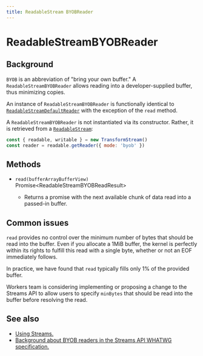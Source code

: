 ```yaml
---
title: ReadableStream BYOBReader
---
```

<!-- The space in the title was introduced to create a pleasing line-break in the title in the sidebar. -->

# ReadableStreamBYOBReader

<!-- TODO: See EW-2105. Should we document this if it isn't effectively using buffer space? -->

## Background

`BYOB` is an abbreviation of "bring your own buffer." A `ReadableStreamBYOBReader` allows reading into a developer-supplied buffer, thus minimizing copies.

An instance of `ReadableStreamBYOBReader` is functionally identical to [`ReadableStreamDefaultReader`](/reference/streams/readablestreamdefaultreader) with the exception of the `read` method.

A `ReadableStreamBYOBReader` is not instantiated via its constructor. Rather, it is retrieved from a [`ReadableStream`](/reference/streams/readablestream):

```javascript
const { readable, writable } = new TransformStream()
const reader = readable.getReader({ mode: 'byob' })
```

## Methods

<Definitions>

- <Code>read(buffer<ParamType>ArrayBufferView</ParamType>)</Code> <TypeLink href="https://streams.spec.whatwg.org/#dictdef-readablestreambyobreadresult">Promise&lt;ReadableStreamBYOBReadResult></TypeLink>

  - Returns a promise with the next available chunk of data read into a passed-in buffer.

</Definitions>

## Common issues

  <Aside type="warning" header="Warning">

  `read` provides no control over the minimum number of bytes that should be read into the buffer. Even if you allocate a 1MiB buffer, the kernel is perfectly within its rights to fulfill this read with a single byte, whether or not an EOF immediately follows.

  In practice, we have found that `read` typically fills only 1% of the provided buffer.

  Workers team is considering implementing or proposing a change to the Streams API to allow users to specify `minBytes` that should be read into the buffer before resolving the read.

  </Aside>

## See also

- [Using Streams.](/learning/using-streams)
- [Background about BYOB readers in the Streams API WHATWG specification.](https://streams.spec.whatwg.org/#byob-readers)
